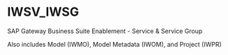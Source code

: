 # IWSV_IWSG

SAP Gateway Business Suite Enablement - Service & Service Group

Also includes Model (IWMO), Model Metadata (IWOM), and Project  (IWPR)

